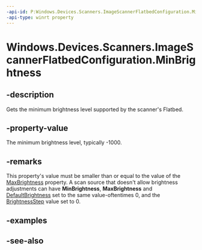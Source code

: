 ----api-id: P:Windows.Devices.Scanners.ImageScannerFlatbedConfiguration.MinBrightness
-api-type: winrt property
---<!-- Property syntaxpublic int MinBrightness { get; }--># Windows.Devices.Scanners.ImageScannerFlatbedConfiguration.MinBrightness## -descriptionGets the minimum brightness level supported by the scanner's Flatbed.## -property-valueThe minimum brightness level, typically -1000.## -remarksThis property's value must be smaller than or equal to the value of the [MaxBrightness](imagescannerflatbedconfiguration_maxbrightness.md) property. A scan source that doesn't allow brightness adjustments can have **MinBrightness**, **MaxBrightness** and [DefaultBrightness](imagescannerflatbedconfiguration_defaultbrightness.md) set to the same value-oftentimes 0, and the [BrightnessStep](imagescannerflatbedconfiguration_brightnessstep.md) value set to 0.## -examples## -see-also